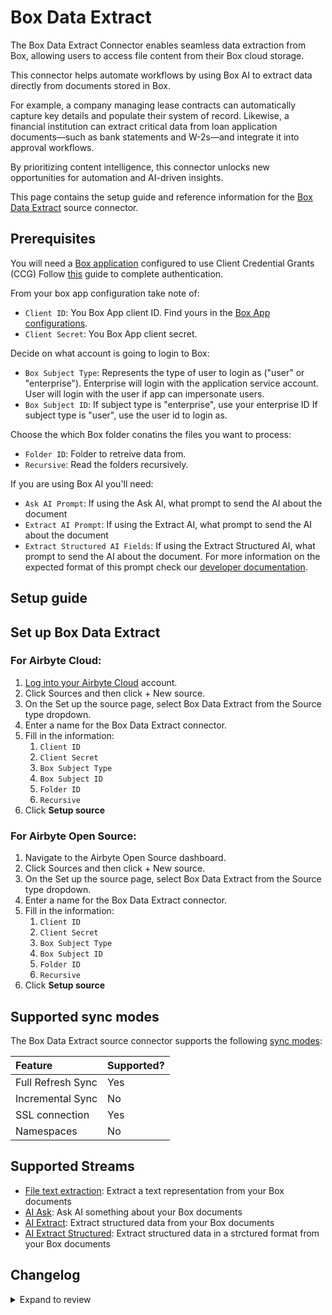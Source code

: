 # Box Data Extract
The Box Data Extract Connector enables seamless data extraction from Box, allowing users to access file content from their Box cloud storage.

This connector helps automate workflows by using Box AI to extract data directly from documents stored in Box.

For example, a company managing lease contracts can automatically capture key details and populate their system of record. Likewise, a financial institution can extract critical data from loan application documents—such as bank statements and W-2s—and integrate it into approval workflows.

By prioritizing content intelligence, this connector unlocks new opportunities for automation and AI-driven insights.

<HideInUI>

This page contains the setup guide and reference information for the [Box Data Extract](https://developer.box.com/) source connector.

</HideInUI>

## Prerequisites

You will need a [Box application](https://app.box.com/developers/console) configured to use Client Credential Grants (CCG)
Follow [this](https://developer.box.com/guides/authentication/client-credentials/) guide to complete authentication.

From your box app configuration take note of:
- `Client ID`: You Box App client ID. Find yours in the [Box App configurations](https://app.box.com/developers/console).
- `Client Secret`: You Box App client secret.

Decide on what account is going to login to Box:
- `Box Subject Type`: Represents the type of user to login as ("user" or "enterprise"). Enterprise will login with the application service account. User will login with the user if app can impersonate users.
- `Box Subject ID`: If subject type is "enterprise", use your enterprise ID If subject type is "user", use the user id to login as.

Choose the which Box folder conatins the files you want to process:
- `Folder ID`: Folder to retreive data from.
- `Recursive`: Read the folders recursively.

If you are using Box AI you'll need:
- `Ask AI Prompt`: If using the Ask AI, what prompt to send the AI about the document
- `Extract AI Prompt`: If using the Extract AI, what prompt to send the AI about the document
- `Extract Structured AI Fields`: If using the Extract Structured AI, what prompt to send the AI about the document. For more information on the expected format of this prompt check our [developer documentation](https://developer.box.com/guides/box-ai/ai-tutorials/extract-metadata-structured/).

## Setup guide

## Set up Box Data Extract


### For Airbyte Cloud:

1. [Log into your Airbyte Cloud](https://cloud.airbyte.com/workspaces) account.
2. Click Sources and then click + New source.
3. On the Set up the source page, select Box Data Extract from the Source type dropdown.
4. Enter a name for the Box Data Extract connector.
5. Fill in the information:
    1. `Client ID`
    2. `Client Secret`
    3. `Box Subject Type`
    4. `Box Subject ID`
    5. `Folder ID`
    6. `Recursive`
6. Click **Setup source**



### For Airbyte Open Source:

1. Navigate to the Airbyte Open Source dashboard.
2. Click Sources and then click + New source.
3. On the Set up the source page, select Box Data Extract from the Source type dropdown.
4. Enter a name for the Box Data Extract connector.
5. Fill in the information:
    1. `Client ID`
    2. `Client Secret`
    3. `Box Subject Type`
    4. `Box Subject ID`
    5. `Folder ID`
    6. `Recursive`
6. Click **Setup source**


## Supported sync modes

The Box Data Extract source connector supports the following [sync modes](https://docs.airbyte.com/cloud/core-concepts/#connection-sync-modes):

| Feature           | Supported? |
| :---------------- | :--------- |
| Full Refresh Sync | Yes        |
| Incremental Sync  | No         |
| SSL connection    | Yes        |
| Namespaces        | No         |

## Supported Streams

- [File text extraction](https://developer.box.com/guides/representations/text/): Extract a text representation from your Box documents
- [AI Ask](https://developer.box.com/guides/box-ai/ai-tutorials/ask-questions/): Ask AI something about your Box documents
- [AI Extract](https://developer.box.com/guides/box-ai/ai-tutorials/extract-metadata/): Extract structured data from your Box documents
- [AI Extract Structured](https://developer.box.com/guides/box-ai/ai-tutorials/extract-metadata/): Extract structured data in a strctured format from your Box documents


## Changelog

<details>
  <summary>Expand to review</summary>

| Version          | Date              | Pull Request | Subject        |
|------------------|-------------------|--------------|----------------|
| 0.1.11 | 2025-04-19 | [58294](https://github.com/airbytehq/airbyte/pull/58294) | Update dependencies |
| 0.1.10 | 2025-04-12 | [57611](https://github.com/airbytehq/airbyte/pull/57611) | Update dependencies |
| 0.1.9 | 2025-04-05 | [57154](https://github.com/airbytehq/airbyte/pull/57154) | Update dependencies |
| 0.1.8 | 2025-03-29 | [56593](https://github.com/airbytehq/airbyte/pull/56593) | Update dependencies |
| 0.1.7 | 2025-02-13 | | Adding Box Extract Structured AI stream |
| 0.1.6 | 2025-02-13 | | Adding Box Extract AI stream |
| 0.1.5 | 2025-02-13 | | Adding Box Ask AI stream |
| 0.1.4 | 2025-02-12 | | Initial release by [@BoxDevRel](https://github.com/box-community/airbyte) |

</details>
